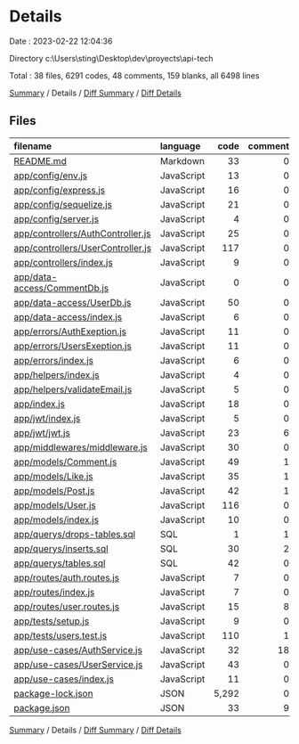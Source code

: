 # Details

Date : 2023-02-22 12:04:36

Directory c:\\Users\\sting\\Desktop\\dev\\proyects\\api-tech

Total : 38 files,  6291 codes, 48 comments, 159 blanks, all 6498 lines

[Summary](results.md) / Details / [Diff Summary](diff.md) / [Diff Details](diff-details.md)

## Files
| filename | language | code | comment | blank | total |
| :--- | :--- | ---: | ---: | ---: | ---: |
| [README.md](/README.md) | Markdown | 33 | 0 | 16 | 49 |
| [app/config/env.js](/app/config/env.js) | JavaScript | 13 | 0 | 1 | 14 |
| [app/config/express.js](/app/config/express.js) | JavaScript | 16 | 0 | 2 | 18 |
| [app/config/sequelize.js](/app/config/sequelize.js) | JavaScript | 21 | 0 | 4 | 25 |
| [app/config/server.js](/app/config/server.js) | JavaScript | 4 | 0 | 0 | 4 |
| [app/controllers/AuthController.js](/app/controllers/AuthController.js) | JavaScript | 25 | 0 | 4 | 29 |
| [app/controllers/UserController.js](/app/controllers/UserController.js) | JavaScript | 117 | 0 | 16 | 133 |
| [app/controllers/index.js](/app/controllers/index.js) | JavaScript | 9 | 0 | 1 | 10 |
| [app/data-access/CommentDb.js](/app/data-access/CommentDb.js) | JavaScript | 0 | 0 | 1 | 1 |
| [app/data-access/UserDb.js](/app/data-access/UserDb.js) | JavaScript | 50 | 0 | 8 | 58 |
| [app/data-access/index.js](/app/data-access/index.js) | JavaScript | 6 | 0 | 2 | 8 |
| [app/errors/AuthExeption.js](/app/errors/AuthExeption.js) | JavaScript | 11 | 0 | 3 | 14 |
| [app/errors/UsersExeption.js](/app/errors/UsersExeption.js) | JavaScript | 11 | 0 | 1 | 12 |
| [app/errors/index.js](/app/errors/index.js) | JavaScript | 6 | 0 | 0 | 6 |
| [app/helpers/index.js](/app/helpers/index.js) | JavaScript | 4 | 0 | 1 | 5 |
| [app/helpers/validateEmail.js](/app/helpers/validateEmail.js) | JavaScript | 5 | 0 | 1 | 6 |
| [app/index.js](/app/index.js) | JavaScript | 18 | 0 | 4 | 22 |
| [app/jwt/index.js](/app/jwt/index.js) | JavaScript | 5 | 0 | 2 | 7 |
| [app/jwt/jwt.js](/app/jwt/jwt.js) | JavaScript | 23 | 6 | 4 | 33 |
| [app/middlewares/middleware.js](/app/middlewares/middleware.js) | JavaScript | 30 | 0 | 11 | 41 |
| [app/models/Comment.js](/app/models/Comment.js) | JavaScript | 49 | 1 | 5 | 55 |
| [app/models/Like.js](/app/models/Like.js) | JavaScript | 35 | 1 | 5 | 41 |
| [app/models/Post.js](/app/models/Post.js) | JavaScript | 42 | 1 | 5 | 48 |
| [app/models/User.js](/app/models/User.js) | JavaScript | 116 | 0 | 3 | 119 |
| [app/models/index.js](/app/models/index.js) | JavaScript | 10 | 0 | 1 | 11 |
| [app/querys/drops-tables.sql](/app/querys/drops-tables.sql) | SQL | 1 | 1 | 1 | 3 |
| [app/querys/inserts.sql](/app/querys/inserts.sql) | SQL | 30 | 2 | 2 | 34 |
| [app/querys/tables.sql](/app/querys/tables.sql) | SQL | 42 | 0 | 3 | 45 |
| [app/routes/auth.routes.js](/app/routes/auth.routes.js) | JavaScript | 7 | 0 | 5 | 12 |
| [app/routes/index.js](/app/routes/index.js) | JavaScript | 7 | 0 | 2 | 9 |
| [app/routes/user.routes.js](/app/routes/user.routes.js) | JavaScript | 15 | 8 | 2 | 25 |
| [app/tests/setup.js](/app/tests/setup.js) | JavaScript | 9 | 0 | 2 | 11 |
| [app/tests/users.test.js](/app/tests/users.test.js) | JavaScript | 110 | 1 | 7 | 118 |
| [app/use-cases/AuthService.js](/app/use-cases/AuthService.js) | JavaScript | 32 | 18 | 15 | 65 |
| [app/use-cases/UserService.js](/app/use-cases/UserService.js) | JavaScript | 43 | 0 | 17 | 60 |
| [app/use-cases/index.js](/app/use-cases/index.js) | JavaScript | 11 | 0 | 1 | 12 |
| [package-lock.json](/package-lock.json) | JSON | 5,292 | 0 | 1 | 5,293 |
| [package.json](/package.json) | JSON | 33 | 9 | 0 | 42 |

[Summary](results.md) / Details / [Diff Summary](diff.md) / [Diff Details](diff-details.md)